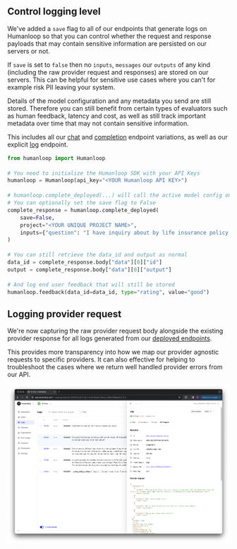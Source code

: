 ## Control logging level

We've added a `save` flag to all of our endpoints that generate logs on Humanloop so that you can control whether the request and response payloads that may contain sensitive information are persisted on our servers or not. 

If `save` is set to `false` then no `inputs`, `messages` our `outputs` of any kind (including the raw provider request and responses) are stored on our servers.  This can be helpful for sensitive use cases where you can't for example risk PII leaving your system.

Details of the model configuration and any metadata you send are still stored. Therefore you can still benefit from certain types of evaluators such as human feedback, latency and cost, as well as still track important metadata over time that may not contain sensitive information.

This includes all our [chat](/reference/chats/create) and [completion](/reference/completions/create) endpoint variations, as well as our explicit [log](/reference/logs/log) endpoint.

```python
from humanloop import Humanloop

# You need to initialize the Humanloop SDK with your API Keys
humanloop = Humanloop(api_key="<YOUR Humanloop API KEY>")

# humanloop.complete_deployed(...) will call the active model config on your project.
# You can optionally set the save flag to False
complete_response = humanloop.complete_deployed(
  	save=False,
    project="<YOUR UNIQUE PROJECT NAME>", 
    inputs={"question": "I have inquiry about by life insurance policy. Can you help?"},
) 

# You can still retrieve the data_id and output as normal 
data_id = complete_response.body["data"][0]["id"]
output = complete_response.body["data"][0]["output"]

# And log end user feedback that will still be stored
humanloop.feedback(data_id=data_id, type="rating", value="good")


```

## Logging provider request

We're now capturing the raw provider request body alongside the existing provider response for all logs generated from our [deployed endpoints](/docs/chat-using-the-sdk).

This provides more transparency into how we map our provider agnostic requests to specific providers. It can also effective for helping to troubleshoot the cases where we return well handled provider errors from our API.

<img src="../../../assets/images/a3938f5-Screenshot_2024-02-02_at_13.55.51.png" />
